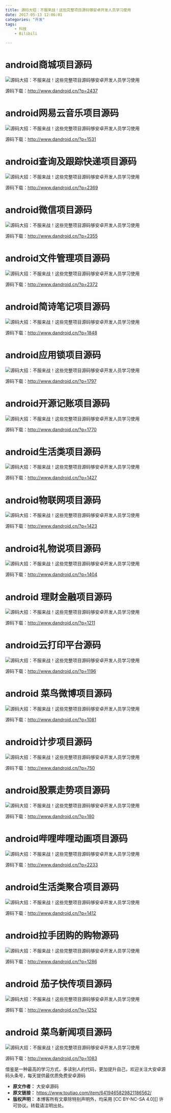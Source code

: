 ```yaml
---
title: 源码大招：不服来战！这些完整项目源码够安卓开发人员学习使用
date: 2017-05-13 12:06:01
categories: "开发"
tags:
	- 科技
	- Bilibili

---
```


# android商城项目源码 #

![源码大招：不服来战！这些完整项目源码够安卓开发人员学习使用][IMRV-YNJN-UMM2.jpg]

源码下载：http://www.dandroid.cn/?p=2437

# android网易云音乐项目源码 #

![源码大招：不服来战！这些完整项目源码够安卓开发人员学习使用][MEZI-AJAF-FRJZ.jpg]

源码下载：http://www.dandroid.cn/?p=1531

# android查询及跟踪快递项目源码 #

![源码大招：不服来战！这些完整项目源码够安卓开发人员学习使用][UEEZ-JZQI-6ZYJ.jpg]

源码下载：http://www.dandroid.cn/?p=2369

# android微信项目源码 #

![源码大招：不服来战！这些完整项目源码够安卓开发人员学习使用][BJAF-VUNF-YV6Z.gif]

源码下载：http://www.dandroid.cn/?p=2355

# android文件管理项目源码 #

![源码大招：不服来战！这些完整项目源码够安卓开发人员学习使用][R3MJ-MFNA-RZIF.gif]

源码下载：http://www.dandroid.cn/?p=2372

# android简诗笔记项目源码 #

![源码大招：不服来战！这些完整项目源码够安卓开发人员学习使用][FINR-MF7N-AUIA.jpg]

源码下载：http://www.dandroid.cn/?p=1848

# android应用锁项目源码 #

![源码大招：不服来战！这些完整项目源码够安卓开发人员学习使用][EBI2-QJEZ-NRJM.jpg]

源码下载：http://www.dandroid.cn/?p=1797

# android开源记账项目源码 #

![源码大招：不服来战！这些完整项目源码够安卓开发人员学习使用][7ZN3-2U22-A7FB.gif]

源码下载：http://www.dandroid.cn/?p=1770

# android生活类项目源码 #

![源码大招：不服来战！这些完整项目源码够安卓开发人员学习使用][UUN7-32UJ-EV7Z.jpg]

源码下载：http://www.dandroid.cn/?p=1427

# android物联网项目源码 #

![源码大招：不服来战！这些完整项目源码够安卓开发人员学习使用][QFEQ-QAJM-FEE3.jpg]

源码下载：http://www.dandroid.cn/?p=1423

# android礼物说项目源码 #

![源码大招：不服来战！这些完整项目源码够安卓开发人员学习使用][AN3M-RMNF-ZUZB.jpg]

源码下载：http://www.dandroid.cn/?p=1404

# android 理财金融项目源码 #

![源码大招：不服来战！这些完整项目源码够安卓开发人员学习使用][RZVM-6ZUZ-6RNY.jpg]

源码下载：http://www.dandroid.cn/?p=1211

# android云打印平台源码 #

![源码大招：不服来战！这些完整项目源码够安卓开发人员学习使用][6JEV-NFVY-EF2U.jpg]

源码下载：http://www.dandroid.cn/?p=1196

# android 菜鸟微博项目源码 #

![源码大招：不服来战！这些完整项目源码够安卓开发人员学习使用][ARBA-RMUV-Z6J2.jpg]

源码下载：http://www.dandroid.cn/?p=1081

# android计步项目源码 #

![源码大招：不服来战！这些完整项目源码够安卓开发人员学习使用][NIZM-FQYM-JEVA.jpg]

源码下载：http://www.dandroid.cn/?p=750

# android股票走势项目源码 #

![源码大招：不服来战！这些完整项目源码够安卓开发人员学习使用][RUUJ-NUJ3-UEIF.gif]

源码下载：http://www.dandroid.cn/?p=180

# android哔哩哔哩动画项目源码 #

![源码大招：不服来战！这些完整项目源码够安卓开发人员学习使用][2U7J-AER6-JJJE.jpg]

源码下载：http://www.dandroid.cn/?p=2233

# android生活类聚合项目源码 #

![源码大招：不服来战！这些完整项目源码够安卓开发人员学习使用][QQME-RRAB-YNVE.jpg]

源码下载：http://www.dandroid.cn/?p=1412

# android拉手团购的购物源码 #

![源码大招：不服来战！这些完整项目源码够安卓开发人员学习使用][ARUQ-EF73-EVZV.jpg]

源码下载：http://www.dandroid.cn/?p=1286

# android 茄子快传项目源码 #

![源码大招：不服来战！这些完整项目源码够安卓开发人员学习使用][EVBQ-UMMM-YVMU.gif]

源码下载：http://www.dandroid.cn/?p=1252

# android 菜鸟新闻项目源码 #

![源码大招：不服来战！这些完整项目源码够安卓开发人员学习使用][ABBN-ZVNR-EZZR.jpg]

源码下载：http://www.dandroid.cn/?p=1083

借鉴是一种最高的学习方式，多读别人的代码，更加提升自己，欢迎关注大安卓源码头条号，每天提供最优质免费安卓源码


[IMRV-YNJN-UMM2.jpg]: /pro/os/crawler/IMRV-YNJN-UMM2.jpg
[MEZI-AJAF-FRJZ.jpg]: /pro/os/crawler/MEZI-AJAF-FRJZ.jpg
[UEEZ-JZQI-6ZYJ.jpg]: /pro/os/crawler/UEEZ-JZQI-6ZYJ.jpg
[BJAF-VUNF-YV6Z.gif]: /pro/os/crawler/BJAF-VUNF-YV6Z.gif
[R3MJ-MFNA-RZIF.gif]: /pro/os/crawler/R3MJ-MFNA-RZIF.gif
[FINR-MF7N-AUIA.jpg]: /pro/os/crawler/FINR-MF7N-AUIA.jpg
[EBI2-QJEZ-NRJM.jpg]: /pro/os/crawler/EBI2-QJEZ-NRJM.jpg
[7ZN3-2U22-A7FB.gif]: /pro/os/crawler/7ZN3-2U22-A7FB.gif
[UUN7-32UJ-EV7Z.jpg]: /pro/os/crawler/UUN7-32UJ-EV7Z.jpg
[QFEQ-QAJM-FEE3.jpg]: /pro/os/crawler/QFEQ-QAJM-FEE3.jpg
[AN3M-RMNF-ZUZB.jpg]: /pro/os/crawler/AN3M-RMNF-ZUZB.jpg
[RZVM-6ZUZ-6RNY.jpg]: /pro/os/crawler/RZVM-6ZUZ-6RNY.jpg
[6JEV-NFVY-EF2U.jpg]: /pro/os/crawler/6JEV-NFVY-EF2U.jpg
[ARBA-RMUV-Z6J2.jpg]: /pro/os/crawler/ARBA-RMUV-Z6J2.jpg
[NIZM-FQYM-JEVA.jpg]: /pro/os/crawler/NIZM-FQYM-JEVA.jpg
[RUUJ-NUJ3-UEIF.gif]: /pro/os/crawler/RUUJ-NUJ3-UEIF.gif
[2U7J-AER6-JJJE.jpg]: /pro/os/crawler/2U7J-AER6-JJJE.jpg
[QQME-RRAB-YNVE.jpg]: /pro/os/crawler/QQME-RRAB-YNVE.jpg
[ARUQ-EF73-EVZV.jpg]: /pro/os/crawler/ARUQ-EF73-EVZV.jpg
[EVBQ-UMMM-YVMU.gif]: /pro/os/crawler/EVBQ-UMMM-YVMU.gif
[ABBN-ZVNR-EZZR.jpg]: /pro/os/crawler/ABBN-ZVNR-EZZR.jpg
 *  **原文作者：** 大安卓源码
 *  **原文链接：** https://www.toutiao.com/item/6419465829821186562/
 *  **版权声明：** 本博客所有文章除特别声明外，均采用 [CC BY-NC-SA 4.0][] 许可协议。转载请注明出处。